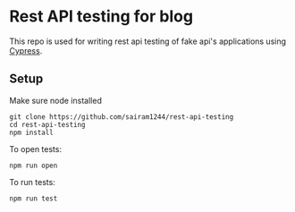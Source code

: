# Rest API testing for blog

This repo is used for writing rest api testing of fake api's applications using [Cypress](https://docs.cypress.io/guides/overview/why-cypress.html).

## Setup

Make sure node installed

```
git clone https://github.com/sairam1244/rest-api-testing
cd rest-api-testing
npm install
```



To open tests:

```
npm run open
```

To run tests:

```
npm run test
```


